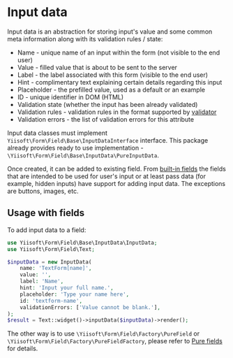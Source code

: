 # Input data

Input data is an abstraction for storing input's value and some common meta information along with its validation rules 
/ state:

- Name - unique name of an input within the form (not visible to the end user)
- Value - filled value that is about to be sent to the server
- Label - the label associated with this form (visible to the end user)
- Hint - complimentary text explaining certain details regarding this input
- Placeholder - the prefilled value, used as a default or an example
- ID - unique identifier in DOM (HTML)
- Validation state (whether the input has been already validated)
- Validation rules - validation rules in the format supported by [validator](https://github.com/yiisoft/validator)
- Validation errors - the list of validation errors for this attribute

Input data classes must implement `Yiisoft\Form\Field\Base\InputDataInterface` interface. This package already provides
ready to use implementation - `\Yiisoft\Form\Field\Base\InputData\PureInputData`. 

Once created, it can be added to existing field. From [built-in fields](built-in-fields.md) the fields that are intended
to be used for user's input or at least pass data (for example, hidden inputs) have support for adding input data. The 
exceptions are buttons, images, etc.

## Usage with fields

To add input data to a field:

```php
use Yiisoft\Form\Field\Base\InputData\InputData;
use Yiisoft\Form\Field\Text;

$inputData = new InputData(
    name: 'TextForm[name]',
    value: '',
    label: 'Name',
    hint: 'Input your full name.',
    placeholder: 'Type your name here',
    id: 'textform-name',
    validationErrors: ['Value cannot be blank.'],
);
$result = Text::widget()->inputData($inputData)->render();
```

The other way is to use `\Yiisoft\Form\Field\Factory\PureField` or `\Yiisoft\Form\Field\Factory\PureFieldFactory`,
please refer to [Pure fields](pure-fields.md) for details.
